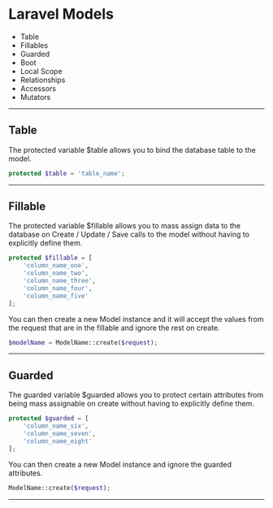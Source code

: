# Laravel Models
- Table
- Fillables
- Guarded
- Boot
- Local Scope
- Relationships
- Accessors
- Mutators

---

## Table

The protected variable $table allows you to bind the database table to the model.

```php
protected $table = 'table_name';
```

---

## Fillable

The protected variable $fillable allows you to mass assign data to the database on Create / Update / Save calls to the model without having to explicitly define them.

```php
protected $fillable = [
    'column_name_one',
    'column_name_two',
    'column_name_three',
    'column_name_four',
    'column_name_five'
];
```

You can then create a new Model instance and it will accept the values from the request that are in the fillable and ignore the rest on create.

```php
$modelName = ModelName::create($request);
```
---

## Guarded

The guarded variable $guarded allows you to protect certain attributes from being mass assignable on create without having to explicitly define them.

```php
protected $guarded = [
    'column_name_six',
    'column_name_seven',
    'column_name_eight'
];
```

You can then create a new Model instance and ignore the guarded attributes.

```php
ModelName::create($request);
```
---

